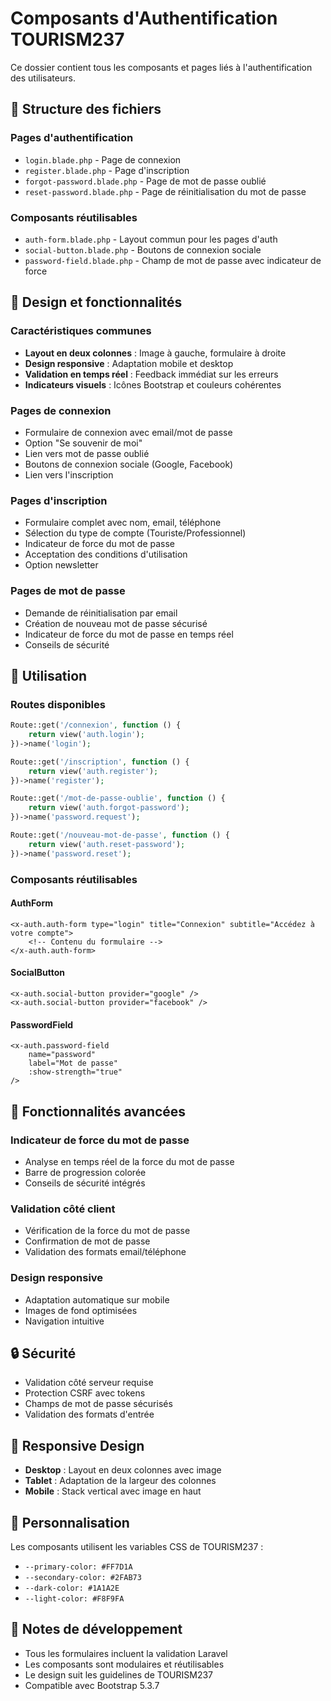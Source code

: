 # Composants d'Authentification TOURISM237

Ce dossier contient tous les composants et pages liés à l'authentification des utilisateurs.

## 📁 Structure des fichiers

### Pages d'authentification
- `login.blade.php` - Page de connexion
- `register.blade.php` - Page d'inscription
- `forgot-password.blade.php` - Page de mot de passe oublié
- `reset-password.blade.php` - Page de réinitialisation du mot de passe

### Composants réutilisables
- `auth-form.blade.php` - Layout commun pour les pages d'auth
- `social-button.blade.php` - Boutons de connexion sociale
- `password-field.blade.php` - Champ de mot de passe avec indicateur de force

## 🎨 Design et fonctionnalités

### Caractéristiques communes
- **Layout en deux colonnes** : Image à gauche, formulaire à droite
- **Design responsive** : Adaptation mobile et desktop
- **Validation en temps réel** : Feedback immédiat sur les erreurs
- **Indicateurs visuels** : Icônes Bootstrap et couleurs cohérentes

### Pages de connexion
- Formulaire de connexion avec email/mot de passe
- Option "Se souvenir de moi"
- Lien vers mot de passe oublié
- Boutons de connexion sociale (Google, Facebook)
- Lien vers l'inscription

### Pages d'inscription
- Formulaire complet avec nom, email, téléphone
- Sélection du type de compte (Touriste/Professionnel)
- Indicateur de force du mot de passe
- Acceptation des conditions d'utilisation
- Option newsletter

### Pages de mot de passe
- Demande de réinitialisation par email
- Création de nouveau mot de passe sécurisé
- Indicateur de force du mot de passe en temps réel
- Conseils de sécurité

## 🔧 Utilisation

### Routes disponibles
```php
Route::get('/connexion', function () {
    return view('auth.login');
})->name('login');

Route::get('/inscription', function () {
    return view('auth.register');
})->name('register');

Route::get('/mot-de-passe-oublie', function () {
    return view('auth.forgot-password');
})->name('password.request');

Route::get('/nouveau-mot-de-passe', function () {
    return view('auth.reset-password');
})->name('password.reset');
```

### Composants réutilisables

#### AuthForm
```blade
<x-auth.auth-form type="login" title="Connexion" subtitle="Accédez à votre compte">
    <!-- Contenu du formulaire -->
</x-auth.auth-form>
```

#### SocialButton
```blade
<x-auth.social-button provider="google" />
<x-auth.social-button provider="facebook" />
```

#### PasswordField
```blade
<x-auth.password-field 
    name="password" 
    label="Mot de passe" 
    :show-strength="true" 
/>
```

## 🎯 Fonctionnalités avancées

### Indicateur de force du mot de passe
- Analyse en temps réel de la force du mot de passe
- Barre de progression colorée
- Conseils de sécurité intégrés

### Validation côté client
- Vérification de la force du mot de passe
- Confirmation de mot de passe
- Validation des formats email/téléphone

### Design responsive
- Adaptation automatique sur mobile
- Images de fond optimisées
- Navigation intuitive

## 🔒 Sécurité

- Validation côté serveur requise
- Protection CSRF avec tokens
- Champs de mot de passe sécurisés
- Validation des formats d'entrée

## 📱 Responsive Design

- **Desktop** : Layout en deux colonnes avec image
- **Tablet** : Adaptation de la largeur des colonnes
- **Mobile** : Stack vertical avec image en haut

## 🎨 Personnalisation

Les composants utilisent les variables CSS de TOURISM237 :
- `--primary-color: #FF7D1A`
- `--secondary-color: #2FAB73`
- `--dark-color: #1A1A2E`
- `--light-color: #F8F9FA`

## 📝 Notes de développement

- Tous les formulaires incluent la validation Laravel
- Les composants sont modulaires et réutilisables
- Le design suit les guidelines de TOURISM237
- Compatible avec Bootstrap 5.3.7
